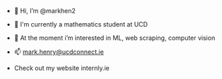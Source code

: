- 👋 Hi, I’m @markhen2
- 🌱 I'm currently a mathematics student at UCD 
- 👀 At the moment i’m interested in ML, web scraping, computer vision
- 📫 mark.henry@ucdconnect.ie

- Check out my website internly.ie

<!---
markhen2/markhen2 is a ✨ special ✨ repository because its `README.md` (this file) appears on your GitHub profile.
You can click the Preview link to take a look at your changes.
--->
